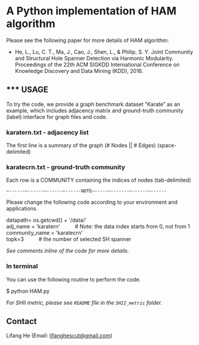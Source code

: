 # A Python implementation of HAM algorithm

Please see the following paper for more details of HAM algorithm:
* He, L., Lu, C. T., Ma, J., Cao, J., Shen, L., & Philip, S. Y. Joint Community and Structural Hole Spanner Detection via Harmonic Modularity. Proceedings of the 22th ACM SIGKDD International Conference on Knowledge Discovery and Data Mining (KDD), 2016.


## *** USAGE
To try the code, we provide a graph benchmark dataset “Karate” as an example, which includes adjacency matrix and ground-truth community (label) interface for graph files and code.

### karatern.txt - adjacency list
The first line is a summary of the graph (# Nodes || # Edges) (space-delimited)

### karatecrn.txt - ground-truth community
Each row is a COMMUNITY containing the indices of nodes (tab-delimited)

`—------—------—------—------NOTE—-----—-------—------—------`

Please change the following code according to your environment and applications.

datapath= os.getcwd() + '/data/'  <br />
adj_name = 'karatern'  &emsp; &emsp;   # Note: the data index starts from 0, not from 1  <br />
community_name = 'karatecrn'  <br />
topk=3     &emsp; &emsp;      # the number of selected SH spanner

*See comments inline of the code for more details.*

### In terminal
You can use the following routine to perform the code.

$ python HAM.py

*For SHII metric, please see `README` file in the `SHII_metric` folder.*

## Contact
Lifang He (Email: lifanghescut@gmail.com)
